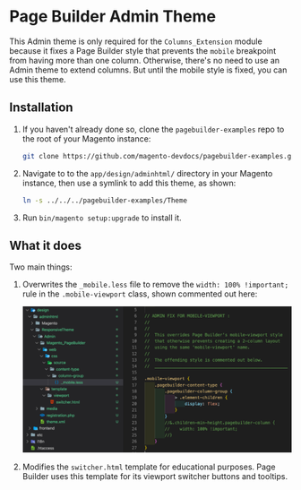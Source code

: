 # Page Builder Admin Theme

This Admin theme is only required for the `Columns_Extension` module because it fixes a Page Builder style that prevents the `mobile` breakpoint from having more than one column. Otherwise, there's no need to use an Admin theme to extend columns. But until the mobile style is fixed, you can use this theme.

## Installation

1. If you haven't already done so, clone the `pagebuilder-examples` repo to the root of your Magento instance:

    ```bash
    git clone https://github.com/magento-devdocs/pagebuilder-examples.git
    ```

1. Navigate to to the `app/design/adminhtml/` directory in your Magento instance, then use a symlink to add this theme, as shown:

    ```bash
    ln -s ../../../pagebuilder-examples/Theme
    ```

1. Run `bin/magento setup:upgrade` to install it.

## What it does

Two main things:

1. Overwrites the `_mobile.less` file to remove the `width: 100% !important;` rule in the `.mobile-viewport` class, shown commented out here:

    ![Admin Theme](responsive-admin-theme.png)

1. Modifies the `switcher.html` template for educational purposes. Page Builder uses this template for its viewport switcher buttons and tooltips.
